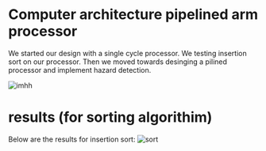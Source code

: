 # Computer architecture pipelined arm processor
We started our design with a single cycle processor. We testing insertion sort on our processor. 
Then we moved towards desinging a pilined processor and implement hazard detection.

![imhh](https://user-images.githubusercontent.com/62338143/211190447-12c24ebe-2c21-47a0-8015-0c160d67f13c.png)


# results (for sorting algorithim)
Below are the results for insertion sort:
![sort](https://user-images.githubusercontent.com/62338143/211190454-bf17821f-b4f0-4a9a-9a8e-e2719225526a.png)



